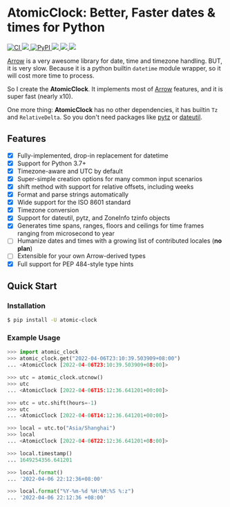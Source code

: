 # AtomicClock: Better, Faster dates & times for Python

<div align="left">
    <a href="https://github.com/zen-xu/atomic-clock/actions">
        <img src="https://github.com/zen-xu/atomic-clock/actions/workflows/CI.yml/badge.svg" alt="CI">
    </a>
    <a href="https://results.pre-commit.ci/latest/github/zen-xu/atomic-clock/main">
        <img src="https://results.pre-commit.ci/badge/github/zen-xu/atomic-clock/main.svg">
    </a>
    <a href="https://pypi.org/project/atomic-clock">
        <img alt="PyPI" src="https://img.shields.io/pypi/v/atomic-clock">
    </a>
    <a href="https://pypi.org/project/atomic-clock">
        <img src="https://img.shields.io/pypi/pyversions/atomic-clock">
    </a>
    <a href="https://github.com/zen-xu/atomic-clock/blob/main/LICENSE">
        <img src="https://img.shields.io/pypi/l/atomic-clock.svg">
    </a>
    <a href="https://github.com/psf/black">
        <img src="https://img.shields.io/badge/code%20style-black-000000.svg">
    </a>
</div>

[Arrow](https://github.com/arrow-py/arrow) is a very awesome library for date, time and timezone handling. BUT, it is very slow. Because it is a python builtin `datetime` module wrapper, so it will cost more time to process.

So I create the **AtomicClock**. It implements most of [Arrow](https://github.com/arrow-py/arrow) features, and it is super fast (nearly x10).

One more thing: **AtomicClock** has no other dependencies, it has builtin `Tz` and `RelativeDelta`. So you don't need packages like [pytz](https://pypi.org/project/pytz/) or [dateutil](https://pypi.org/project/python-dateutil/).

## Features
- [x] Fully-implemented, drop-in replacement for datetime
- [x] Support for Python 3.7+
- [x] Timezone-aware and UTC by default
- [x] Super-simple creation options for many common input scenarios
- [x] shift method with support for relative offsets, including weeks
- [x] Format and parse strings automatically
- [x] Wide support for the ISO 8601 standard
- [x] Timezone conversion
- [x] Support for dateutil, pytz, and ZoneInfo tzinfo objects
- [x] Generates time spans, ranges, floors and ceilings for time frames ranging from microsecond to year
- [ ] Humanize dates and times with a growing list of contributed locales (**no plan**)
- [ ] Extensible for your own Arrow-derived types
- [x] Full support for PEP 484-style type hints

## Quick Start

### Installation

```bash
$ pip install -U atomic-clock
```

### Example Usage

```python
>>> import atomic_clock
>>> atomic_clock.get("2022-04-06T23:10:39.503909+08:00")
... <AtomicClock [2022-04-06T23:10:39.503909+08:00]>

>>> utc = atomic_clock.utcnow()
>>> utc
... <AtomicClock [2022-04-06T15:12:36.641201+00:00]>

>>> utc = utc.shift(hours=-1)
>>> utc
... <AtomicClock [2022-04-06T14:12:36.641201+00:00]>

>>> local = utc.to("Asia/Shanghai")
>>> local
... <AtomicClock [2022-04-06T22:12:36.641201+08:00]>

>>> local.timestamp()
... 1649254356.641201

>>> local.format()
... '2022-04-06 22:12:36+08:00'

>>> local.format("%Y-%m-%d %H:%M:%S %:z")
... '2022-04-06 22:12:36 +08:00'
```
